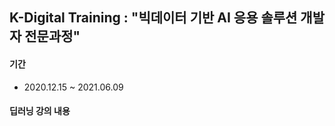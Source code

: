 ## K-Digital Training : "빅데이터 기반 AI 응용 솔루션 개발자 전문과정" 
#### 기간
- 2020.12.15 ~ 2021.06.09

#### 딥러닝 강의 내용

